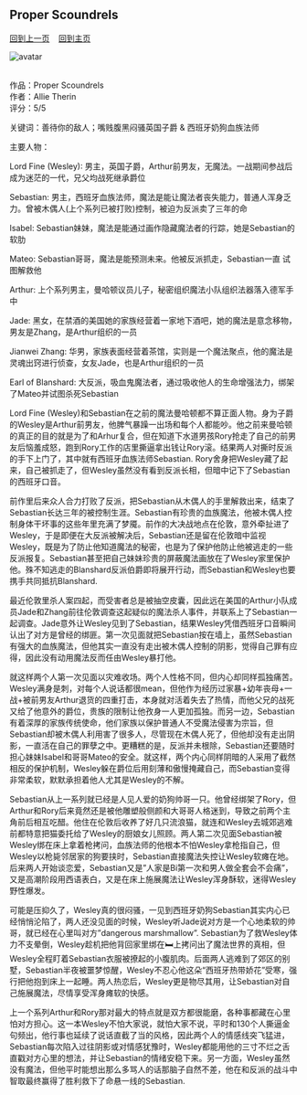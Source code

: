 ## Proper Scoundrels
[回到上一页](https://boheme130.github.io/Reviews/)  &nbsp;&nbsp;  [回到主页](https://boheme130.github.io/Fiction.git.io/)

![avatar](https://allietherin.files.wordpress.com/2021/04/c6b57c13-a367-4c7d-83a7-92b2cd2a5858.__cr00970300_pt0_sx970_v1___.jpg?w=970)
<br>
<br>

作品：Proper Scoundrels<br>
作者：Allie Therin<br>
评分：5/5<br>

关键词：善待你的敌人；嘴贱腹黑闷骚英国子爵 & 西班牙奶狗血族法师

主要人物：

Lord Fine (Wesley): 男主，英国子爵，Arthur前男友，无魔法。一战期间参战后成为迷茫的一代，兄父均战死继承爵位

Sebastian: 男主，西班牙血族法师，魔法是能让魔法者丧失能力，普通人浑身乏力。曾被木偶人(上个系列已被打败)控制，被迫为反派卖了三年的命

Isabel: Sebastian妹妹，魔法是能通过画作隐藏魔法者的行踪，她是Sebastian的软肋

Mateo: Sebastian哥哥，魔法是能预测未来。他被反派抓走，Sebastian一直 试图解救他

Arthur: 上个系列男主，曼哈顿议员儿子，秘密组织魔法小队组织法器落入德军手中

Jade: 黑女，在禁酒的美国她的家族经营着一家地下酒吧，她的魔法是意念移物，男友是Zhang，是Arthur组织的一员

Jianwei Zhang: 华男，家族表面经营着茶馆，实则是一个魔法聚点，他的魔法是灵魂出窍进行侦查，女友Jade，也是Arthur组织的一员

Earl of Blanshard: 大反派，吸血鬼魔法者，通过吸收他人的生命增强法力，绑架了Mateo并试图杀死Sebastian


Lord Fine (Wesley)和Sebastian在之前的魔法曼哈顿都不算正面人物。身为子爵的Wesley是Arthur前男友，他脾气暴躁一出场和每个人都能吵。他之前来曼哈顿的真正的目的就是为了和Arhur复合，但在知道下水道男孩Rory抢走了自己的前男友后恼羞成怒，跑到Rory工作的店里撕逼拿出钱让Rory滚。结果两人对撕时反派的手下上门了，其中就有西班牙血族法师Sebastian. Rory舍身把Wesley藏了起来，自己被抓走了，但Wesley虽然没有看到反派长相，但暗中记下了Sebastian的西班牙口音。

前作里后来众人合力打败了反派，把Sebastian从木偶人的手里解救出来，结束了Sebastian长达三年的被控制生涯。Sebastian有珍贵的血族魔法，他被木偶人控制身体干坏事的这些年里充满了梦魇。前作的大决战地点在伦敦，意外牵扯进了Wesley，于是即便在大反派被解决后，Sebastian还是留在伦敦暗中监视Wesley，既是为了防止他知道魔法的秘密，也是为了保护他防止他被逃走的一些反派报复。Sebastian甚至把自己妹妹珍贵的屏蔽魔法画放在了Wesley家里保护他。殊不知逃走的Blanshard反派伯爵即将展开行动，而Sebastian和Wesley也要携手共同抵抗Blanshard. 

最近伦敦里杀人案四起，而受害者总是被抽空皮囊，因此远在美国的Arthur小队成员Jade和Zhang前往伦敦调查这起疑似的魔法杀人事件，并联系上了Sebastian一起调查。Jade意外让Wesley见到了Sebastian，结果Wesley凭借西班牙口音瞬间认出了对方是曾经的绑匪。第一次见面就把Sebastian按在墙上，虽然Sebastian有强大的血族魔法，但他其实一直没有走出被木偶人控制的阴影，觉得自己罪有应得，因此没有动用魔法反而任由Wesley暴打他。

就这样两个人第一次见面以灾难收场。两个人性格不同，但内心却同样孤独痛苦。Wesley满身是刺，对每个人说话都很mean，但他作为经历过家暴+幼年丧母+一战+被前男友Arthur退货的四重打击，本身就对活着失去了热情，而他父兄的战死又给了他意外的爵位，贵族的限制让他孜身一人更加孤独。而另一边，Sebastian有着深厚的家族传统使命，他们家族以保护普通人不受魔法侵害为宗旨，但Sebastian却被木偶人利用害了很多人，尽管现在木偶人死了，但他却没有走出阴影，一直活在自己的罪孽之中。更糟糕的是，反派并未根除，Sebastian还要随时担心妹妹Isabel和哥哥Mateo的安全。就这样，两个内心同样阴暗的人采用了截然相反的保护机制，Wesley躲在爵位后用刻薄和傲慢掩藏自己，而Sebastian变得非常柔软，默默承担着他人尤其是Wesley的不解。

Sebastian从上一系列就已经是人见人爱的奶狗帅哥一只。他曾经绑架了Rory，但Arthur和Rory后来竟然还是被他雕塑般侧颜和大哥哥人格迷到，导致之前两个主角前后相互吃醋。他住在伦敦后收养了好几只流浪猫，就连和Wesley去城郊逃难前都特意把猫委托给了Wesley的厨娘女儿照顾。两人第二次见面Sebastian被Wesley绑在床上拿着枪拷问，血族法师的他根本不怕Wesley拿枪指自己，但Wesley以枪毙邻居家的狗要挟时，Sebastian直接魔法失控让Wesley软瘫在地。后来两人开始谈恋爱，Sebastian又是”人家是Bi第一次和男人做全套会不会痛”，又是高潮阶段用西语表白，又是在床上施展魔法让Wesley浑身酥软，迷得Wesley野性爆发。

可能是压抑久了，Wesley真的很闷骚，一见到西班牙奶狗Sebastian其实内心已经悄悄沦陷了，两人还没见面的时候，Wesley听Jade说对方是一个心地柔软的帅哥，就已经在心里叫对方”dangerous marshmallow”. Sebastian为了救Wesley体力不支晕倒，Wesley趁机把他背回家里绑在🛏上拷问出了魔法世界的真相，但Wesley全程盯着Sebastian衣服被撩起的小腹肌肉。后面两人逃难到了郊区的别墅，Sebastian半夜被噩梦惊醒，Wesley不忍心他这朵“西班牙热带娇花”受寒，强行把他抱到床上一起睡。两人热恋后，Wesley更是物尽其用，让Sebastian对自己施展魔法，尽情享受浑身瘫软的快感。

上一个系列Arthur和Rory那对最大的特点就是双方都很能磨，各种事都藏在心里怕对方担心。这一本Wesley不怕大家说，就怕大家不说，平时和130个人撕逼金句频出，他行事也延续了说话直截了当的风格，因此两个人的情感线突飞猛进，Sebastian每次陷入过往阴影或对情感犹豫时，Wesley都能用他的三寸不烂之舌直戳对方心里的想法，并让Sebastian的情绪安稳下来。另一方面，Wesley虽然没有魔法，但他平时能想出那么多骂人的话那脑子自然不差，他在和反派的战斗中智取最终赢得了胜利救下了命悬一线的Sebastian. 